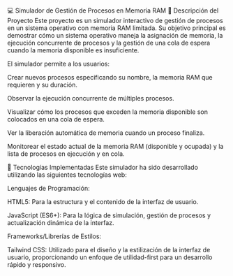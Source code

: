 💻 Simulador de Gestión de Procesos en Memoria RAM
📝 Descripción del Proyecto
Este proyecto es un simulador interactivo de gestión de procesos en un sistema operativo con memoria RAM limitada. Su objetivo principal es demostrar cómo un sistema operativo maneja la asignación de memoria, la ejecución concurrente de procesos y la gestión de una cola de espera cuando la memoria disponible es insuficiente.

El simulador permite a los usuarios:

Crear nuevos procesos especificando su nombre, la memoria RAM que requieren y su duración.

Observar la ejecución concurrente de múltiples procesos.

Visualizar cómo los procesos que exceden la memoria disponible son colocados en una cola de espera.

Ver la liberación automática de memoria cuando un proceso finaliza.

Monitorear el estado actual de la memoria RAM (disponible y ocupada) y la lista de procesos en ejecución y en cola.

🚀 Tecnologías Implementadas
Este simulador ha sido desarrollado utilizando las siguientes tecnologías web:

Lenguajes de Programación:

HTML5: Para la estructura y el contenido de la interfaz de usuario.

JavaScript (ES6+): Para la lógica de simulación, gestión de procesos y actualización dinámica de la interfaz.

Frameworks/Librerías de Estilos:

Tailwind CSS: Utilizado para el diseño y la estilización de la interfaz de usuario, proporcionando un enfoque de utilidad-first para un desarrollo rápido y responsivo.